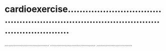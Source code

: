 # cardioexercise...........................................................................................................
...................................
....................................
............................
